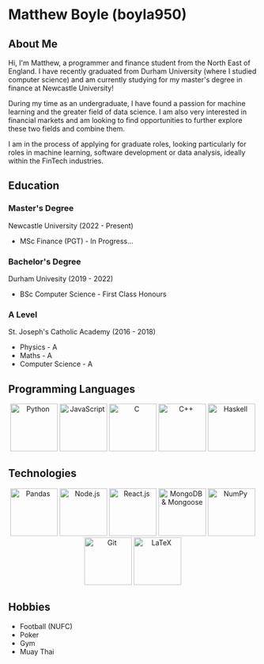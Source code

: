 # Matthew Boyle (boyla950)
## About Me
Hi, I'm Matthew, a programmer and finance student from the North East of England. I have recently graduated from Durham University (where I studied computer science) and am currently studying for my master's degree in finance at Newcastle University!

During my time as an undergraduate, I have found a passion for machine learning and the greater field of data science. I am also very interested in financial markets and am looking to find opportunities to further explore these two fields and combine them.

I am in the process of applying for graduate roles, looking particularly for roles in machine learning, software development or data analysis, ideally within the FinTech industries.

## Education
### Master's Degree
Newcastle University (2022 - Present)

 - MSc Finance (PGT) - In Progress...

### Bachelor's Degree
Durham Univesity (2019 - 2022)

 - BSc Computer Science - First Class Honours


### A Level
St. Joseph's Catholic Academy (2016 - 2018)

 - Physics - A
 - Maths - A
 - Computer Science - A

## Programming Languages
<center><div>
    <img src="https://img.icons8.com/color/96/000000/python.png" width="96" title="Python"/>
    <img src="https://img.icons8.com/color/48/000000/javascript--v1.png" width="96" title="JavaScript"/>
    <img src="https://img.icons8.com/fluency/48/000000/c.png" width="96" title="C"/>
    <img src="https://img.icons8.com/color/48/000000/c-plus-plus-logo.png" width="96" title="C++"/>
    <img src="https://img.icons8.com/color/344/haskell.png" width="96" title="Haskell"/>
 </div></center>
 
 ## Technologies
<center><div>
    <img src="https://numfocus.org/wp-content/uploads/2016/07/pandas-logo-300.png" width="96" title="Pandas"/>
    <img src="https://img.icons8.com/color/48/000000/nodejs.png" width="96" title="Node.js"/>
    <img src="https://img.icons8.com/color/48/000000/react-native.png" width="96" title="React.js"/>
    <img src="https://img.icons8.com/color/48/000000/mongodb.png" width="96" title="MongoDB & Mongoose"/>
    <img src="https://user-images.githubusercontent.com/50221806/86498227-c985dc00-bd39-11ea-9135-3e82bab6d664.png" width="96" title="NumPy"/>
    <img src="https://img.icons8.com/color/48/000000/git.png" width="96" title="Git"/>
    <img src="https://img.icons8.com/color/48/000000/latex.png" width="96" title="LaTeX"/>
</div></center>


## Hobbies
 - Football (NUFC)
 - Poker
 - Gym
 - Muay Thai
